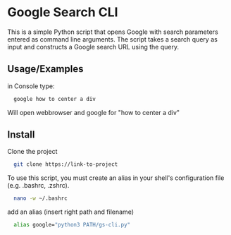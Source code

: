 
# Google Search CLI 

This is a simple Python script that opens Google with search parameters entered as command line arguments. The script takes a search query as input and constructs a Google search URL using the query.


## Usage/Examples
in Console type:
```bash
  google how to center a div
```
Will open webbrowser and google for "how to center a div"


## Install

Clone the project

```bash
  git clone https://link-to-project
```


To use this script, you must create an alias in your shell's configuration file (e.g. .bashrc, .zshrc).

```bash
  nano -w ~/.bashrc
```

add an alias (insert right path and filename)

```bash
  alias google="python3 PATH/gs-cli.py"
```

